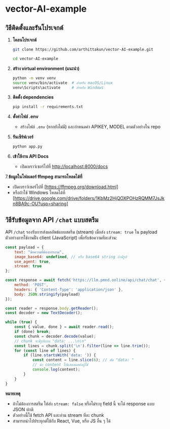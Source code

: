 # vector-AI-example

## วิธีติดตั้งและรันโปรเจกต์

1. **โคลนโปรเจกต์**
   ```bash
   git clone https://github.com/arthittakun/vector-AI-example.git

   cd vector-AI-example
   ```

2. **สร้าง virtual environment (แนะนำ)**
   ```bash
   python -m venv venv
   source venv/bin/activate  # สำหรับ macOS/Linux
   venv\Scripts\activate     # สำหรับ Windows
   ```

3. **ติดตั้ง dependencies**
   ```bash
   pip install -r requirements.txt
   ```

4. **ตั้งค่าไฟล์ .env**
   - สร้างไฟล์ `.env` (หากยังไม่มี) และกำหนดค่า APIKEY, MODEL ตามตัวอย่างใน repo

5. **รันเซิร์ฟเวอร์**
   ```bash
   python app.py
   ```

6. **เข้าใช้งาน API Docs**
   - เปิดเบราว์เซอร์ไปที่ [http://localhost:8000/docs](http://localhost:8000/docs)

7.**ข้อมูลในโฟลเดอร์ ffmpeg สามารถโหลดได้ที่**
   - เปิดเบราว์เซอร์ไปที่ [https://ffmpeg.org/download.html]
   - หรือถ้าใช้ Windows โหลดได้ที่ [https://drive.google.com/drive/folders/1KbMz2HjQOXPOHzRQMM7JsJkn8BA9c-OU?usp=sharing]

## วิธีรับข้อมูลจาก API `/chat` แบบสตรีม

API `/chat` รองรับการส่งผลลัพธ์แบบสตรีม (stream) เมื่อส่ง `stream: true` ใน payload  
ตัวอย่างการใช้งานฝั่ง client (JavaScript) เพื่อรับข้อความทีละส่วน:

```js
const payload = {
    text: "ข้อความที่ต้องการถาม",
    image_base64: undefined, // หรือ base64 string ถ้ามีรูป
    use_agent: true,
    stream: true
};

const response = await fetch('https://llm.pmnd.online/api/chat/chat', {
    method: 'POST',
    headers: { 'Content-Type': 'application/json' },
    body: JSON.stringify(payload)
});

const reader = response.body.getReader();
const decoder = new TextDecoder();

while (true) {
    const { value, done } = await reader.read();
    if (done) break;
    const chunk = decoder.decode(value);
    // chunk จะมีรูปแบบ "data: ...\n\n"
    const lines = chunk.split('\n').filter(line => line.trim());
    for (const line of lines) {
        if (line.startsWith('data: ')) {
            const content = line.slice(6); // ตัด "data: "
            // นำ content ไปแสดงผลต่อผู้ใช้
            console.log(content);
        }
    }
}
```

**หมายเหตุ**
- ถ้าไม่ต้องการสตรีม ให้ส่ง `stream: false` หรือไม่ระบุ field นี้ จะได้ response แบบ JSON ปกติ
- ตัวอย่างนี้ใช้ fetch API และอ่าน stream ทีละ chunk
- สามารถนำไปประยุกต์ใช้กับ React, Vue, หรือ JS อื่น ๆ ได้